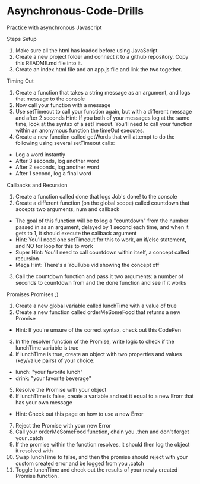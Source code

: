 # Asynchronous-Code-Drills
Practice with asynchronous Javascript

Steps
Setup
1. Make sure all the html has loaded before using JavaScript
2. Create a new project folder and connect it to a github repository. Copy this README.md file into it.
3. Create an index.html file and an app.js file and link the two together.

Timing Out
1. Create a function that takes a string message as an argument, and logs that message to the console
2. Now call your function with a message
3. Use setTimeout to call your function again, but with a different message and after 2 seconds
  Hint: If you both of your messages log at the same time, look at the syntax of a setTimeout. You'll need to call your function within an anonymous function the timeOut executes.
4. Create a new function called getWords that will attempt to do the following using several setTimeout calls:
  - Log a word instantly
  - After 3 seconds, log another word
  - After 2 seconds, log another word
  - After 1 second, log a final word

Callbacks and Recursion
1. Create a function called done that logs Job's done! to the console
2. Create a different function (on the global scope) called countdown that accepts two arguments, num and callback
  - The goal of this function will be to log a "countdown" from the number passed in as an argument, delayed by 1   second each time, and when it gets to 1, it should execute the callback argument
  - Hint: You'll need one setTimeout for this to work, an if/else statement, and NO for loop for this to work
  - Super Hint: You'll need to call countdown within itself, a concept called recursion
  - Mega Hint: There's a YouTube vid showing the concept off
3. Call the countdown function and pass it two arguments: a number of seconds to countdown from and the done function and see if it works

Promises Promises ;)
1. Create a new global variable called lunchTime with a value of true
2. Create a new function called orderMeSomeFood that returns a new Promise
  - Hint: If you're unsure of the correct syntax, check out this CodePen
3. In the resolver function of the Promise, write logic to check if the lunchTime variable is true
4. If lunchTime is true, create an object with two properties and values (key/value pairs) of your choice:
  - lunch: "your favorite lunch"
  - drink: "your favorite beverage"
5. Resolve the Promise with your object
6. If lunchTime is false, create a variable and set it equal to a new Erorr that has your own message
  - Hint: Check out this page on how to use a new Error
7. Reject the Promise with your new Error
8. Call your orderMeSomeFood function, chain you .then and don't forget your .catch
9. If the promise within the function resolves, it should then log the object it resolved with
10. Swap lunchTime to false, and then the promise should reject with your custom created error and be logged from   you .catch
11. Toggle lunchTime and check out the results of your newly created Promise function.